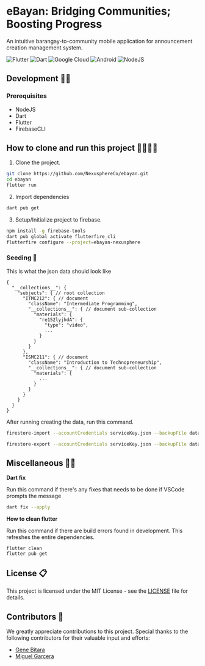 # eBayan: Bridging Communities; Boosting Progress

An intuitive barangay-to-community mobile application for announcement creation management system.

![Flutter](https://img.shields.io/badge/Flutter-%2302569B.svg?style=for-the-badge&logo=Flutter&logoColor=white)
![Dart](https://img.shields.io/badge/dart-%230175C2.svg?style=for-the-badge&logo=dart&logoColor=white)
![Google Cloud](https://img.shields.io/badge/Google_Cloud-4285F4?style=for-the-badge&logo=google-cloud&logoColor=white)
![Android](https://img.shields.io/badge/Android-3DDC84?style=for-the-badge&logo=android&logoColor=white)
![NodeJS](https://img.shields.io/badge/Node.js-43853D?style=for-the-badge&logo=node.js&logoColor=white)

## **Development** 👨‍💻

### Prerequisites

- NodeJS
- Dart
- Flutter
- FirebaseCLI

## **How to clone and run this project** 👨‍👨‍👦‍👦

1. Clone the project.

```bash
git clone https://github.com/NexusphereCo/ebayan.git
cd ebayan
flutter run
```

2. Import dependencies

```bash
dart pub get
```

3. Setup/Initialize project to firebase.

```bash
npm install -g firebase-tools
dart pub global activate flutterfire_cli
flutterfire configure --project=ebayan-nexusphere
```

### **Seeding** 🌱

This is what the json data should look like

```
{
  "__collections__": {
    "subjects": { // root collection
      "ITMC212": { // document
        "className": "Intermediate Programming",
        "__collections__": { // document sub-collection
          "materials": {
            "re152lyjhdA": {
              "type": "video",
              ...
            }
          }
        }
      },
      "ISMC211": { // document
        "className": "Introduction to Technopreneurship",
        "__collections__": { // document sub-collection
          "materials": {
            ...
          }
        }
      }
    }
  }
}
```

After running creating the data, run this command.

```bash
firestore-import --accountCredentials serviceKey.json --backupFile data.json
```

```bash
firestore-export --accountCredentials serviceKey.json --backupFile data.json --nodePath collectionA/docId/...
```

## **Miscellaneous** 🤷‍♂️

**Dart fix**

Run this command if there's any fixes that needs to be done if VSCode prompts the message

```bash
dart fix --apply
```

**How to clean flutter**

Run this command if there are build errors found in development. This refreshes the entire dependencies.

```
flutter clean
flutter pub get
```

## License 📋

This project is licensed under the MIT License - see the [LICENSE](LICENSE) file for details.

## Contributors 👊

We greatly appreciate contributions to this project. Special thanks to the following contributors for their valuable input and efforts:

- [Gene Bitara](https://github.com/genebit)
- [Miguel Garcera](https://github.com/MD-Garcera)
